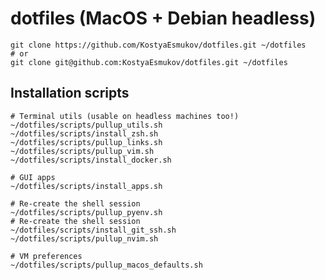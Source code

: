 # dotfiles (MacOS + Debian headless)

    git clone https://github.com/KostyaEsmukov/dotfiles.git ~/dotfiles
    # or
    git clone git@github.com:KostyaEsmukov/dotfiles.git ~/dotfiles

## Installation scripts

    # Terminal utils (usable on headless machines too!)
    ~/dotfiles/scripts/pullup_utils.sh
    ~/dotfiles/scripts/install_zsh.sh
    ~/dotfiles/scripts/pullup_links.sh
    ~/dotfiles/scripts/pullup_vim.sh
    ~/dotfiles/scripts/install_docker.sh

    # GUI apps
    ~/dotfiles/scripts/install_apps.sh

    # Re-create the shell session
    ~/dotfiles/scripts/pullup_pyenv.sh
    # Re-create the shell session
    ~/dotfiles/scripts/install_git_ssh.sh
    ~/dotfiles/scripts/pullup_nvim.sh

    # VM preferences
    ~/dotfiles/scripts/pullup_macos_defaults.sh
